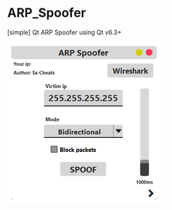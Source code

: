 # ARP_Spoofer
[simple] Qt ARP Spoofer using Qt v6.3+

![alt text](https://github.com/Sx-Cheats/ARP_Spoofer/blob/main/img/Spoofer.png)
